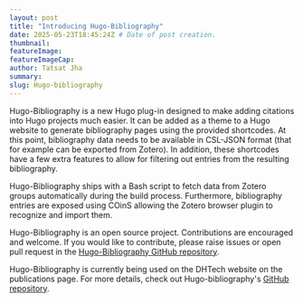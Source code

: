 ```yaml
---
layout: post
title: "Introducing Hugo-Bibliography" 
date: 2025-05-23T18:45:24Z # Date of post creation.
thumbnail: 
featureImage: 
featureImageCap: 
author: Tatsat Jha
summary: 
slug: Hugo-bibliography
---
```


Hugo-Bibliography is a new Hugo plug-in designed to make adding citations into Hugo projects much easier. It can be added as a theme to a Hugo website to generate bibliography pages using the provided shortcodes. At this point, bibliography data needs to be available in CSL-JSON format (that for example can be exported from Zotero). In addition, these shortcodes have a few extra features to allow for filtering out entries from the resulting bibliography. 

Hugo-Bibliography ships with a Bash script to fetch data from Zotero groups automatically during the build process. Furthermore, bibliography entries are exposed using COinS allowing the Zotero browser plugin to recognize and import them.  

Hugo-Bibliography is an open source project. Contributions are encouraged and welcome. If you would like to contribute, please raise issues or open pull request in the [Hugo-Bibliography GitHub repository](https://github.com/dh-tech/Hugo-bibliography).

Hugo-Bibliography is currently being used on the DHTech website on the publications page. For more details, check out Hugo-bibliography's [GitHub repository](https://github.com/dh-tech/Hugo-bibliography).